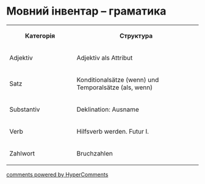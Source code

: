 <div id="hypercomments_widget" class="js-hypercomments-widget invisible"></div>

# Мовний інвентар – граматика

<table>
<tbody>
<tr>
<td style="text-align: center;" width="217">
<p><strong>Категорія</strong></p>
</td>
<td style="text-align: center;" width="444">
<p><strong>Структура</strong></p>
</td>
</tr>
<tr>
<td width="217">
<p>Adjektiv</p>
</td>
<td width="444">
<p>Adjektiv als Attribut</p>
</td>
</tr>
<tr>
<td width="217">
<p>Satz</p>
</td>
<td width="444">
<p>Konditionals&auml;tze (wenn) und Temporals&auml;tze (als, wenn)</p>
</td>
</tr>
<tr>
<td width="217">
<p>Substantiv</p>
</td>
<td width="444">
<p>Deklination: Ausname</p>
</td>
</tr>
<tr>
<td width="217">
<p>Verb</p>
</td>
<td width="444">
<p>Hilfsverb werden. Futur I.</p>
</td>
</tr>
<tr>
<td width="217">
<p>Zahlwort</p>
</td>
<td width="444">
<p>Bruchzahlen</p>
</td>
</tr>
</tbody>
</table>

<div class="js-hypercomments-container">
    <a href="http://hypercomments.com" class="hc-link" title="comments widget">comments powered by HyperComments</a>
</div>